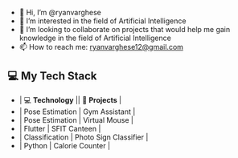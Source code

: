 - 👋 Hi, I’m @ryanvarghese
- 👀 I’m interested in the field of Artificial Intelligence
- 💞️ I’m looking to collaborate on projects that would help me gain knowledge in the field of Artificial Intelligence
- 📫 How to reach me: ryanvarghese12@gmail.com
## 💻 My Tech Stack


- | 💻 **Technology**  || 🚀  **Projects**     |
- |    Pose Estimation  |     Gym Assistant     |
- |    Pose Estimation  |     Virtual Mouse     |
- |    Flutter          |     SFIT Canteen      |
- |    Classification   | Photo Sign Classifier |
- |    Python           |    Calorie Counter    |
